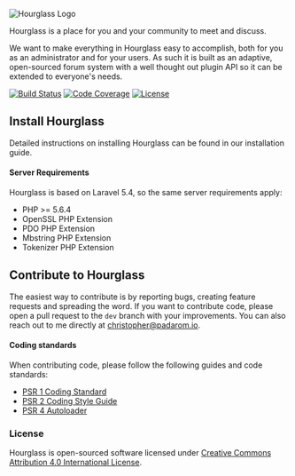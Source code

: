 ![Hourglass Logo](http://i.imgur.com/fMJgiHW.jpg?2)

Hourglass is a place for you and your community to meet and discuss. 

We want to make everything in Hourglass easy to accomplish, both for you as an administrator and for your users. As such it is built as an adaptive, open-sourced forum system with a well thought out plugin API so it can be extended to everyone's needs.

[![Build Status](https://img.shields.io/travis/hourglass/hourglass.svg?style=flat-square)](https://travis-ci.org/hourglass/hourglass)
[![Code Coverage](https://img.shields.io/codecov/c/github/hourglass/hourglass.svg?style=flat-square)](https://codecov.io/gh/hourglass/hourglass)
[![License](https://img.shields.io/packagist/l/hourglass/hourglass.svg?style=flat-square)](https://opensource.org/licenses/MIT)

## Install Hourglass
Detailed instructions on installing Hourglass can be found in our installation guide.

#### Server Requirements
Hourglass is based on Laravel 5.4, so the same server requirements apply:

- PHP >= 5.6.4
- OpenSSL PHP Extension
- PDO PHP Extension
- Mbstring PHP Extension
- Tokenizer PHP Extension

## Contribute to Hourglass
The easiest way to contribute is by reporting bugs, creating feature requests and spreading the word. If you want to contribute code, please open a pull request to the `dev` branch with your improvements. You can also reach out to me directly at [christopher@padarom.io](mailto:christopher@padarom.io).

#### Coding standards
When contributing code, please follow the following guides and code standards:

* [PSR 1 Coding Standard](https://github.com/php-fig/fig-standards/blob/master/accepted/PSR-1-basic-coding-standard.md)
* [PSR 2 Coding Style Guide](https://github.com/php-fig/fig-standards/blob/master/accepted/PSR-2-coding-style-guide.md)
* [PSR 4 Autoloader](https://github.com/php-fig/fig-standards/blob/master/accepted/PSR-4-autoloader.md)

### License
Hourglass is open-sourced software licensed under [Creative Commons Attribution 4.0 International License](https://creativecommons.org/licenses/by/4.0).
